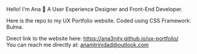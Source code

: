 Hello! I'm Ana 🌟 A User Experience Designer and Front-End Developer.

Here is the repo to my UX Portfolio website. Coded using CSS Framework: Bulma.

Direct link to the website here: https://ana3nity.github.io/ux-portfolio/
<br>You can reach me directly at: anamtrinidad@outlook.com 
